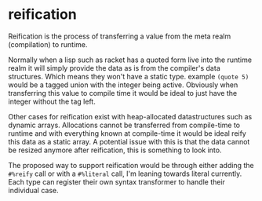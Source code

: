 # reification

Reification is the process of transferring a value from the meta realm (compilation) to runtime.

Normally when a lisp such as racket has a quoted form live into the runtime realm it will simply provide the data as is from the compiler's data structures. Which means they won't have a static type. example `(quote 5)` would be a tagged union with the integer being active. Obviously when transferring this value to compile time it would be ideal to just have the integer without the tag left.

Other cases for reification exist with heap-allocated datastructures such as dynamic arrays. Allocations cannot be transferred from compile-time to runtime and with everything known at compile-time it would be ideal reify this data as a static array.
A potential issue with this is that the data cannot be resized anymore after reification, this is something to look into.

The proposed way to support reification would be through either adding the `#%reify` call or with a `#%literal` call, I'm leaning towards literal currently. Each type can register their own syntax transformer to handle their individual case.